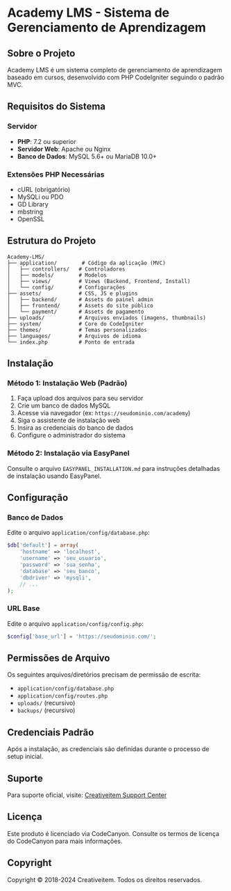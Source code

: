 # Academy LMS - Sistema de Gerenciamento de Aprendizagem

## Sobre o Projeto

Academy LMS é um sistema completo de gerenciamento de aprendizagem baseado em cursos, desenvolvido com PHP CodeIgniter seguindo o padrão MVC.

## Requisitos do Sistema

### Servidor
- **PHP**: 7.2 ou superior
- **Servidor Web**: Apache ou Nginx
- **Banco de Dados**: MySQL 5.6+ ou MariaDB 10.0+

### Extensões PHP Necessárias
- cURL (obrigatório)
- MySQLi ou PDO
- GD Library
- mbstring
- OpenSSL

## Estrutura do Projeto

```
Academy-LMS/
├── application/        # Código da aplicação (MVC)
│   ├── controllers/   # Controladores
│   ├── models/        # Modelos
│   ├── views/         # Views (Backend, Frontend, Install)
│   └── config/        # Configurações
├── assets/            # CSS, JS e plugins
│   ├── backend/       # Assets do painel admin
│   ├── frontend/      # Assets do site público
│   └── payment/       # Assets de pagamento
├── uploads/           # Arquivos enviados (imagens, thumbnails)
├── system/            # Core do CodeIgniter
├── themes/            # Temas personalizados
├── languages/         # Arquivos de idioma
└── index.php          # Ponto de entrada
```

## Instalação

### Método 1: Instalação Web (Padrão)

1. Faça upload dos arquivos para seu servidor
2. Crie um banco de dados MySQL
3. Acesse via navegador (ex: `https://seudominio.com/academy`)
4. Siga o assistente de instalação web
5. Insira as credenciais do banco de dados
6. Configure o administrador do sistema

### Método 2: Instalação via EasyPanel

Consulte o arquivo `EASYPANEL_INSTALLATION.md` para instruções detalhadas de instalação usando EasyPanel.

## Configuração

### Banco de Dados

Edite o arquivo `application/config/database.php`:

```php
$db['default'] = array(
    'hostname' => 'localhost',
    'username' => 'seu_usuario',
    'password' => 'sua_senha',
    'database' => 'seu_banco',
    'dbdriver' => 'mysqli',
    // ...
);
```

### URL Base

Edite o arquivo `application/config/config.php`:

```php
$config['base_url'] = 'https://seudominio.com/';
```

## Permissões de Arquivo

Os seguintes arquivos/diretórios precisam de permissão de escrita:

- `application/config/database.php`
- `application/config/routes.php`
- `uploads/` (recursivo)
- `backups/` (recursivo)

## Credenciais Padrão

Após a instalação, as credenciais são definidas durante o processo de setup inicial.

## Suporte

Para suporte oficial, visite: [Creativeitem Support Center](https://support.creativeitem.com/)

## Licença

Este produto é licenciado via CodeCanyon. Consulte os termos de licença do CodeCanyon para mais informações.

## Copyright

Copyright © 2018-2024 Creativeitem. Todos os direitos reservados.

